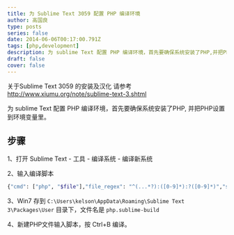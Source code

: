 ```yaml
---
title: 为 Sublime Text 3059 配置 PHP 编译环境
author: 高国良
type: posts
series: false
date: 2014-06-06T00:17:00.791Z
tags: [php,development]
description: 为 sublime Text 配置 PHP 编译环境，首先要确保系统安装了PHP,并把PHP设置到环境变量里。
draft: false 
cover: false
---
```


关于Sublime Text 3059 的安装及汉化 请参考 http://www.xiumu.org/note/sublime-text-3.shtml

为 sublime Text 配置 PHP 编译环境，首先要确保系统安装了PHP, 并把PHP设置到环境变量里。

## 步骤

1、打开 Sublime Text - 工具 - 编译系统 - 编译新系统

2、输入编译脚本

```bash
{"cmd": ["php", "$file"],"file_regex": "^(...*?):([0-9]*):?([0-9]*)","selector": "source.php"}
```

3、Win7 存到 `C:\Users\kelson\AppData\Roaming\Sublime Text 3\Packages\User` 目录下，文件名是 `php.sublime-build`

4、新建PHP文件输入脚本，按 Ctrl+B 编译。
